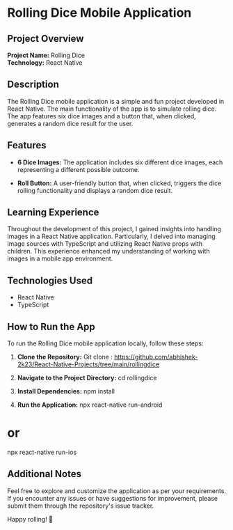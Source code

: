# Rolling Dice Mobile Application

## Project Overview

**Project Name:** Rolling Dice  
**Technology:** React Native

## Description

The Rolling Dice mobile application is a simple and fun project developed in React Native. The main functionality of the app is to simulate rolling dice. The app features six dice images and a button that, when clicked, generates a random dice result for the user.

## Features

- **6 Dice Images:** The application includes six different dice images, each representing a different possible outcome.
  
- **Roll Button:** A user-friendly button that, when clicked, triggers the dice rolling functionality and displays a random dice result.

## Learning Experience

Throughout the development of this project, I gained insights into handling images in a React Native application. Particularly, I delved into managing image sources with TypeScript and utilizing React Native props with children. This experience enhanced my understanding of working with images in a mobile app environment.

## Technologies Used

- React Native
- TypeScript

## How to Run the App

To run the Rolling Dice mobile application locally, follow these steps:

1. **Clone the Repository:**
Git clone : https://github.com/abhishek-2k23/React-Native-Projects/tree/main/rollingdice

2. **Navigate to the Project Directory:**
cd rollingdice


3. **Install Dependencies:**
npm install


4. **Run the Application:**
npx react-native run-android
# or
npx react-native run-ios



## Additional Notes

Feel free to explore and customize the application as per your requirements. If you encounter any issues or have suggestions for improvement, please submit them through the repository's issue tracker.

Happy rolling! 🎲

